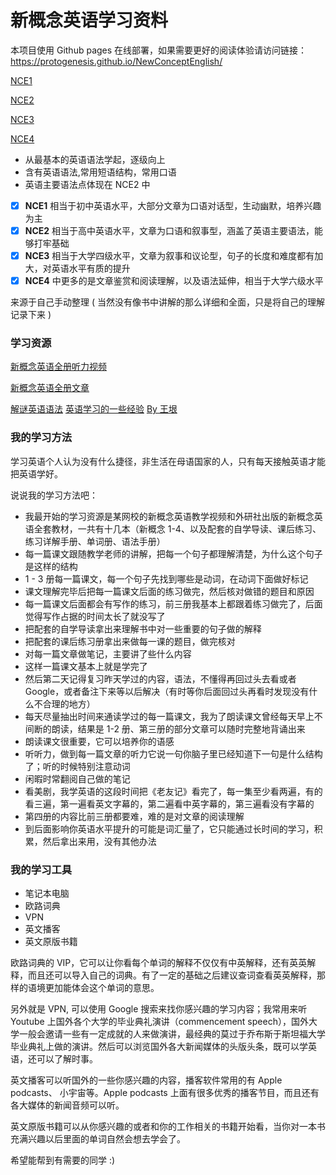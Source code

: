 # 新概念英语学习资料

本项目使用 Github pages 在线部署，如果需要更好的阅读体验请访问链接：https://protogenesis.github.io/NewConceptEnglish/



[NCE1](./NCE1.md)

[NCE2](./NCE2.md)

[NCE3](./NCE3.md)

[NCE4](./NCE4.md)



- 从最基本的英语语法学起，逐级向上
- 含有英语语法,常用短语结构，常用口语
- 英语主要语法点体现在 NCE2 中 

- [x]  **NCE1** 相当于初中英语水平，大部分文章为口语对话型，生动幽默，培养兴趣为主
- [x]  **NCE2** 相当于高中英语水平，文章为口语和叙事型，涵盖了英语主要语法，能够打牢基础
- [x]  **NCE3** 相当于大学四级水平，文章为叙事和议论型，句子的长度和难度都有加大，对英语水平有质的提升
- [x]  **NCE4** 中更多的是文章鉴赏和阅读理解，以及语法延伸，相当于大学六级水平

来源于自己手动整理 ( 当然没有像书中讲解的那么详细和全面，只是将自己的理解记录下来 ) 



### 学习资源

[新概念英语全册听力视频](http://newconceptenglish.com)

[新概念英语全册文章](http://www.cs.toronto.edu/~yuana/new_concept_english.html)

[解谜英语语法](http://www.yinwang.org/blog-cn/2018/11/23/grammar)    [英语学习的一些经验](http://www.yinwang.org/blog-cn/2020/03/06/english-learning-tips)     [By 王垠](http://www.yinwang.org)



### 我的学习方法

学习英语个人认为没有什么捷径，非生活在母语国家的人，只有每天接触英语才能把英语学好。

说说我的学习方法吧：

- 我最开始的学习资源是某网校的新概念英语教学视频和外研社出版的新概念英语全套教材，一共有十几本（新概念 1-4、以及配套的自学导读、课后练习、练习详解手册、单词册、语法手册）
- 每一篇课文跟随教学老师的讲解，把每一个句子都理解清楚，为什么这个句子是这样的结构
- 1 - 3 册每一篇课文，每一个句子先找到哪些是动词，在动词下面做好标记
- 课文理解完毕后把每一篇课文后面的练习做完，然后核对做错的题目和原因
- 每一篇课文后面都会有写作的练习，前三册我基本上都跟着练习做完了，后面觉得写作占据的时间太长了就没写了
- 把配套的自学导读拿出来理解书中对一些重要的句子做的解释
- 把配套的课后练习册拿出来做每一课的题目，做完核对
- 对每一篇文章做笔记，主要讲了些什么内容
- 这样一篇课文基本上就是学完了
- 然后第二天记得复习昨天学过的内容，语法，不懂得再回过头去看或者 Google，或者备注下来等以后解决（有时等你后面回过头再看时发现没有什么不合理的地方）
- 每天尽量抽出时间来通读学过的每一篇课文，我为了朗读课文曾经每天早上不间断的朗读，结果是 1-2 册、第三册的部分文章可以随时完整地背诵出来
- 朗读课文很重要，它可以培养你的语感
- 听听力，做到每一篇文章的听力它说一句你脑子里已经知道下一句是什么结构了；听的时候特别注意动词
- 闲暇时常翻阅自己做的笔记
- 看美剧，我学英语的这段时间把《老友记》看完了，每一集至少看两遍，有的看三遍，第一遍看英文字幕的，第二遍看中英字幕的，第三遍看没有字幕的
- 第四册的内容比前三册都要难，难的是对文章的阅读理解
- 到后面影响你英语水平提升的可能是词汇量了，它只能通过长时间的学习，积累，然后拿出来用，没有其他办法



### 我的学习工具

- 笔记本电脑
- 欧路词典
- VPN
- 英文播客
- 英文原版书籍



 欧路词典的 VIP，它可以让你看每个单词的解释不仅仅有中英解释，还有英英解释，而且还可以导入自己的词典。有了一定的基础之后建议查词查看英英解释，那样的语境更加能体会这个单词的意思。



另外就是 VPN, 可以使用 Google 搜索来找你感兴趣的学习内容；我常用来听 Youtube 上国外各个大学的毕业典礼演讲（commencement speech），国外大学一般会邀请一些有一定成就的人来做演讲，最经典的莫过于乔布斯于斯坦福大学毕业典礼上做的演讲。然后可以浏览国外各大新闻媒体的头版头条，既可以学英语，还可以了解时事。



英文播客可以听国外的一些你感兴趣的内容，播客软件常用的有 Apple podcasts、 小宇宙等。Apple podcasts 上面有很多优秀的播客节目，而且还有各大媒体的新闻音频可以听。



英文原版书籍可以从你感兴趣的或者和你的工作相关的书籍开始看，当你对一本书充满兴趣以后里面的单词自然会想去学会了。



希望能帮到有需要的同学 :)

